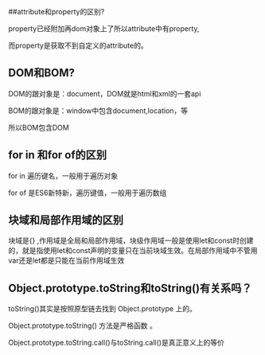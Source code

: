 

##attribute和property的区别?

property已经附加再dom对象上了所以attribute中有property,

而property是获取不到自定义的attribute的。

## DOM和BOM?

DOM的跟对象是：document，DOM就是html和xml的一套api

BOM的跟对象是：window中包含document,location，等

所以BOM包含DOM



## for in 和for of的区别

for in 遍历键名，一般用于遍历对象

for of 是ES6新特新，遍历键值，一般用于遍历数组



## 块域和局部作用域的区别

块域是{} ,作用域是全局和局部作用域，块级作用域一般是使用let和const时创建的，就是指使用let和const声明的变量只在当前块域生效。在局部作用域中不管用var还是let都是只能在当前作用域生效



## Object.prototype.toString和toString()有关系吗？

toString()其实是按照原型链去找到 Object.prototype 上的。

Object.prototype.toString() 方法是严格函数 。

Object.prototype.toString.call()与toString.call()是真正意义上的等价 

